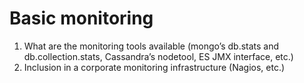# Basic monitoring

1. What are the monitoring tools available (mongo’s db.stats and db.collection.stats, Cassandra’s nodetool, ES JMX interface, etc.)
2. Inclusion in a corporate monitoring infrastructure (Nagios, etc.)
